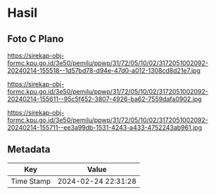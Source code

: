 # Hasil

## Foto C Plano

https://sirekap-obj-formc.kpu.go.id/3e50/pemilu/ppwp/31/72/05/10/02/3172051002092-20240214-155518--1d57bd78-d94e-47d0-a012-1308cd8d21e7.jpg

https://sirekap-obj-formc.kpu.go.id/3e50/pemilu/ppwp/31/72/05/10/02/3172051002092-20240214-155611--95c5f452-3807-4926-ba62-7559dafa0902.jpg

https://sirekap-obj-formc.kpu.go.id/3e50/pemilu/ppwp/31/72/05/10/02/3172051002092-20240214-155711--ee3a99db-1531-4243-a433-4752243ab961.jpg


## Metadata

| Key        | Value               |
| ---------- | ------------------- |
| Time Stamp | 2024-02-24 22:31:28 |



